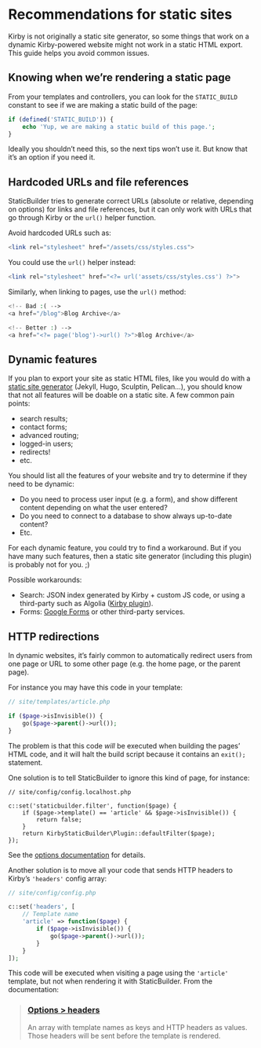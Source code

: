 Recommendations for static sites
================================


Kirby is not originally a static site generator, so some things that work on a dynamic Kirby-powered website might not work in a static HTML export. This guide helps you avoid common issues.


Knowing when we’re rendering a static page
------------------------------------------

From your templates and controllers, you can look for the `STATIC_BUILD` constant to see if we are making a static build of the page:

```php
if (defined('STATIC_BUILD')) {
    echo 'Yup, we are making a static build of this page.';
}
```

Ideally you shouldn’t need this, so the next tips won’t use it. But know that it’s an option if you need it.


Hardcoded URLs and file references
----------------------------------

StaticBuilder tries to generate correct URLs (absolute or relative, depending on options) for links and file references, but it can only work with URLs that go through Kirby or the `url()` helper function.

Avoid hardcoded URLs such as:

```php
<link rel="stylesheet" href="/assets/css/styles.css">
```

You could use the `url()` helper instead:

```php
<link rel="stylesheet" href="<?= url('assets/css/styles.css') ?>">
```

Similarly, when linking to pages, use the `url()` method:

```php
<!-- Bad :( -->
<a href="/blog">Blog Archive</a>

<!-- Better :) -->
<a href="<?= page('blog')->url() ?>">Blog Archive</a>
```


Dynamic features
----------------

If you plan to export your site as static HTML files, like you would do with a [static site generator](https://www.staticgen.com/) (Jekyll, Hugo, Sculptin, Pelican…), you should know that not all features will be doable on a static site. A few common pain points:

-   search results;
-   contact forms;
-   advanced routing;
-   logged-in users;
-   redirects!
-   etc.

You should list all the features of your website and try to determine if they need to be dynamic:

-   Do you need to process user input (e.g. a form), and show different content depending on what the user entered?
-   Do you need to connect to a database to show always up-to-date content?
-   Etc.

For each dynamic feature, you could try to find a workaround. But if you have many such features, then a static site generator (including this plugin) is probably not for you. ;)

Possible workarounds:

-   Search: JSON index generated by Kirby + custom JS code, or using a third-party such as Algolia ([Kirby plugin](https://github.com/getkirby-plugins/algolia-plugin)).
-   Forms: [Google Forms](https://www.google.com/forms/about/) or other third-party services.


HTTP redirections
-----------------

In dynamic websites, it’s fairly common to automatically redirect users from one page or URL to some other page (e.g. the home page, or the parent page).

For instance you may have this code in your template:

```php
// site/templates/article.php

if ($page->isInvisible()) {
    go($page->parent()->url());
}
```

The problem is that this code *will* be executed when building the pages’ HTML code, and it will halt the build script because it contains an `exit();` statement.

One solution is to tell StaticBuilder to ignore this kind of page, for instance:

```
// site/config/config.localhost.php

c::set('staticbuilder.filter', function($page) {
    if ($page->template() == 'article' && $page->isInvisible()) {
        return false;
    }
    return KirbyStaticBuilder\Plugin::defaultFilter($page);
});
```

See the [options documentation](options.md) for details.

Another solution is to move all your code that sends HTTP headers to Kirby’s `'headers'` config array:

```php
// site/config/config.php

c::set('headers', [
    // Template name
    'article' => function($page) {
        if ($page->isInvisible()) {
            go($page->parent()->url());
        }
    }
]);
```

This code will be executed when visiting a page using the `'article'` template, but not when rendering it with StaticBuilder. From the documentation:
 
> ### [Options > headers](https://getkirby.com/docs/cheatsheet/options/headers)
> An array with template names as keys and HTTP headers as values. Those headers will be sent before the template is rendered.
